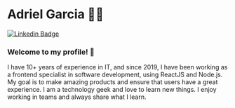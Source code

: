 # Adriel Garcia 👨‍💻

[![Linkedin Badge](https://img.shields.io/badge/-LinkedIn-blue?style=flat-square&logo=Linkedin&logoColor=white&link=https://www.linkedin.com/in/adrieelgarcia/)](https://www.linkedin.com/in/adrieelgarcia/)

### Welcome to my profile! :rocket:

I have 10+ years of experience in IT, and since 2019, I have been working as a frontend specialist in software development, using ReactJS and Node.js. My goal is to make amazing products and ensure that users have a great experience. I am a technology geek and love to learn new things. I enjoy working in teams and always share what I learn.
